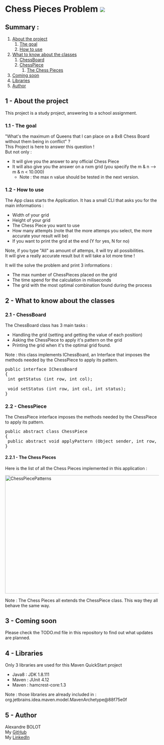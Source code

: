 <h1>Chess Pieces Problem
<a href="https://www.codefactor.io/repository/github/alexbolot/problemedesdames"><img src="https://www.codefactor.io/repository/github/alexbolot/problemedesdames/badge" /></a>
</h1>
<h2>Summary :</h2>
<ol>
<li><a href="https://github.com/AlexBolot/ProblemeDesDames#1---about-the-project ">About the project</a><br />
<ol>
<li><a href="https://github.com/AlexBolot/ProblemeDesDames#11---the-goal ">The goal</a></li>
<li><a href="https://github.com/AlexBolot/ProblemeDesDames#12---how-to-use ">How to use</a></li>
</ol>
</li>
<li><a href="https://github.com/AlexBolot/ProblemeDesDames#2---what-to-know-about-the-classes ">What to know about the classes</a><br />
<ol>
<li><a href="https://github.com/AlexBolot/ProblemeDesDames#21---chessboard ">ChessBoard</a></li>
<li><a href="https://github.com/AlexBolot/ProblemeDesDames#22---chesspiece ">ChessPiece</a>
<ol>
<li><a href="https://github.com/AlexBolot/ProblemeDesDames#221---the-chess-pieces ">The Chess Pieces</a></li>
</ol>
</li>
</ol>
</li>
<li><a href="https://github.com/AlexBolot/ProblemeDesDames/#3---coming-soon ">Coming soon</a></li>
<li><a href="https://github.com/AlexBolot/ProblemeDesDames/#4---libraries ">Libraries</a></li>
<li><a href="https://github.com/AlexBolot/ProblemeDesDames/#5---author ">Author</a></li>
</ol>
<h2>1 - About the project</h2>
<p>This project is a study project, answering to a school assignment.</p>
<h3>1.1 - The goal</h3>
<p>"What's the maximum of Queens that I can place on a 8x8 Chess Board without them being in conflict" ?<br />This Project is here to answer this question !<br />But not only :</p>
<ul>
<li>It will give you the answer to any official Chess Piece</li>
<li>It will also give you the answer on a nxm grid (you specify the m &amp; n &mdash;&gt; m &amp; n &lt; 10.000)
<ul>
<li>Note : the max n value should be tested in the next version.</li>
</ul>
</li>
</ul>
<h3>1.2 - How to use</h3>
<p>The App class starts the Application. It has a small CLI that asks you for the main informations :</p>
<ul>
<li>Width of your grid</li>
<li>Height of your grid</li>
<li>The Chess Piece you want to use</li>
<li>How many attempts (note that the more attemps you select, the more accurate your result will be)</li>
<li>If you want to print the grid at the end (Y for yes, N for no)</li>
</ul>
<p>Note, if you type "All" as amount of attemps, it will try all possibilities.<br/>
It will give a really accurate result but it will take a lot more time !</p>
<p>It will the solve the problem and print 3 informations :</p>
<ul>
<li>The max number of ChessPieces placed on the grid</li>
<li>The time spend for the calculation in miliseconds</li>
<li>The grid with the most optimal combination found during the process</li>
</ul>
<h2>2 - What to know about the classes</h2>
<h3>2.1 - ChessBoard</h3>
<p>The ChessBoard&nbsp;class has 3 main tasks :</p>
<ul>
<li>Handling the grid (setting and getting the value of each position)</li>
<li>Asking the ChessPiece to apply it's pattern on the grid</li>
<li>Printing the grid when it's the optimal grid found.</li>
</ul>
<p>Note : this class implements IChessBoard, an Interface that imposes the methods needed by the ChessPiece to apply its pattern.</p>
<pre>public interface IChessBoard<br />{<br /> int getStatus (int row, int col);<br /> <br /> void setStatus (int row, int col, int status);<br />}</pre>
<h3>2.2 - ChessPiece</h3>
<p>The ChessPiece interface&nbsp;imposes the methods needed by the ChessPiece to apply its pattern.</p>
<pre>public abstract class ChessPiece<br />{<br /> public abstract void applyPattern (Object sender, int row, int col);<br />}</pre>
<h4>2.2.1 - The Chess Pieces</h4>
<p>Here is the list of all the Chess Pieces implemented in this application :</p>
<p><img src="http://d2r5da613aq50s.cloudfront.net/wp-content/uploads/281902.image0.jpg" alt="ChessPiecePatterns" width="535" height="386" /></p>
<p>Note : The Chess Pieces all extends the ChessPiece class. This way they all behave the same way.</p>
<h2>3 - Coming soon</h2>
<p>Please check the TODO.md file in this repository to find out what updates are planned.</p>
<h2>4 - Libraries</h2>
<p>Only 3 libraries are used for this Maven QuickStart project</p>
<ul>
<li>Java8 : JDK 1.8.111</li>
<li>Maven : JUnit 4.12</li>
<li>Maven : hamcrest-core:1.3</li>
</ul>
<p>Note : those libraries are already included in : org.jetbrains.idea.maven.model.MavenArchetype@88f75e0f</p>
<h2>5 - Author</h2>
<p>Alexandre BOLOT<br />My <a href="https://github.com/AlexBolot">GitHub</a><br />My <a href="https://www.linkedin.com/in/alexandrebolot">LinkedIn</a></p>
